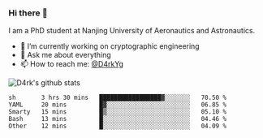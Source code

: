 ### Hi there 👋

I am a PhD student at Nanjing University of Aeronautics and Astronautics.

- 🔭 I’m currently working on cryptographic engineering
- 💬 Ask me about everything
- 📫 How to reach me: [@D4rkYg](https://twitter.com/D4rkYg)

![D4rk's github stats](https://github-readme-stats.vercel.app/api?username=dd4rk&show_icons=true&title_color=fff&icon_color=79ff97&text_color=9f9f9f&bg_color=151515)

<!--START_SECTION:waka-->
```text
sh       3 hrs 30 mins   █████████████████▓░░░░░░░   70.50 % 
YAML     20 mins         █▓░░░░░░░░░░░░░░░░░░░░░░░   06.85 % 
Smarty   15 mins         █▒░░░░░░░░░░░░░░░░░░░░░░░   05.10 % 
Bash     13 mins         █░░░░░░░░░░░░░░░░░░░░░░░░   04.46 % 
Other    12 mins         █░░░░░░░░░░░░░░░░░░░░░░░░   04.09 % 
```
<!--END_SECTION:waka-->
